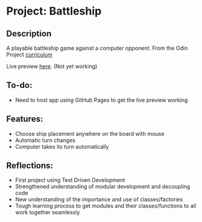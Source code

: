 # Project: Battleship

## Description

A playable battleship game against a computer opponent. From the Odin Project [curriculum](https://www.theodinproject.com/lessons/node-path-javascript-battleship)

Live preview [here](https://jongithub59.github.io/project-name/). (Not yet working)

## To-do:

* Need to host app using GitHub Pages to get the live preview working 

## Features:

* Choose ship placement anywhere on the board with mouse
* Automatic turn changes
* Computer takes its turn automatically

## Reflections:

* First project using Test Driven Development
* Strengthened understanding of modular development and decoupling code
* New understanding of the importance and use of classes/factories
* Tough learning process to get modules and their classes/functions to all work together seamlessly
